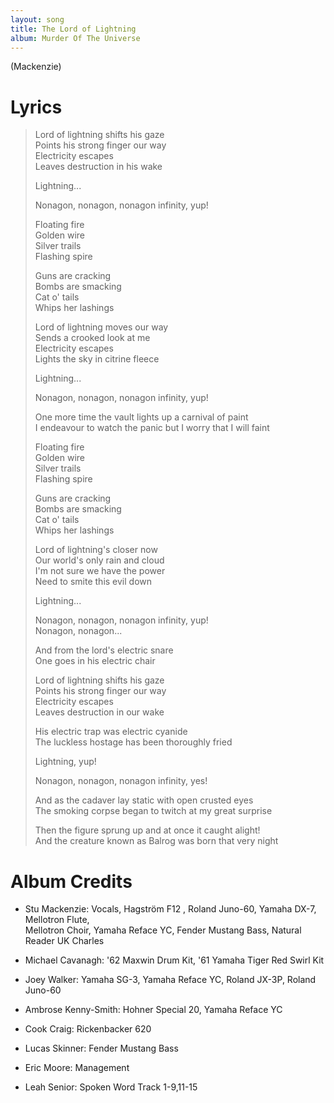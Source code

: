```yaml
---
layout: song
title: The Lord of Lightning
album: Murder Of The Universe
---
```


(Mackenzie)

# Lyrics

> Lord of lightning shifts his gaze  
> Points his strong finger our way  
> Electricity escapes  
> Leaves destruction in his wake  
>  
> Lightning...  
>  
> Nonagon, nonagon, nonagon infinity, yup!  
>  
> Floating fire  
> Golden wire  
> Silver trails  
> Flashing spire  
>  
> Guns are cracking  
> Bombs are smacking  
> Cat o' tails  
> Whips her lashings  
>  
> Lord of lightning moves our way  
> Sends a crooked look at me  
> Electricity escapes  
> Lights the sky in citrine fleece  
>  
> Lightning...  
>  
> Nonagon, nonagon, nonagon infinity, yup!  
>  
> One more time the vault lights up a carnival of paint  
> I endeavour to watch the panic but I worry that I will faint  
>  
> Floating fire  
> Golden wire  
> Silver trails  
> Flashing spire  
>  
> Guns are cracking  
> Bombs are smacking  
> Cat o' tails  
> Whips her lashings  
>  
> Lord of lightning's closer now  
> Our world's only rain and cloud  
> I'm not sure we have the power  
> Need to smite this evil down  
>  
> Lightning...  
>  
> Nonagon, nonagon, nonagon infinity, yup!  
> Nonagon, nonagon...  
>  
> And from the lord's electric snare  
> One goes in his electric chair  
>  
> Lord of lightning shifts his gaze  
> Points his strong finger our way  
> Electricity escapes  
> Leaves destruction in our wake  
>  
> His electric trap was electric cyanide  
> The luckless hostage has been thoroughly fried  
>  
> Lightning, yup!  
>  
> Nonagon, nonagon, nonagon infinity, yes!  
>  
> And as the cadaver lay static with open crusted eyes  
> The smoking corpse began to twitch at my great surprise  
>  
> Then the figure sprung up and at once it caught alight!  
> And the creature known as Balrog was born that very night  

# Album Credits

* Stu Mackenzie: Vocals, Hagström F12 , Roland Juno-60, Yamaha DX-7, Mellotron Flute,  
Mellotron Choir, Yamaha Reface YC, Fender Mustang Bass, Natural Reader UK Charles
* Michael Cavanagh: '62 Maxwin Drum Kit, '61 Yamaha Tiger Red Swirl Kit
* Joey Walker: Yamaha SG-3, Yamaha Reface YC, Roland JX-3P, Roland Juno-60
* Ambrose Kenny-Smith: Hohner Special 20, Yamaha Reface YC
* Cook Craig: Rickenbacker 620
* Lucas Skinner: Fender Mustang Bass
* Eric Moore: Management

* Leah Senior: Spoken Word Track 1-9,11-15
